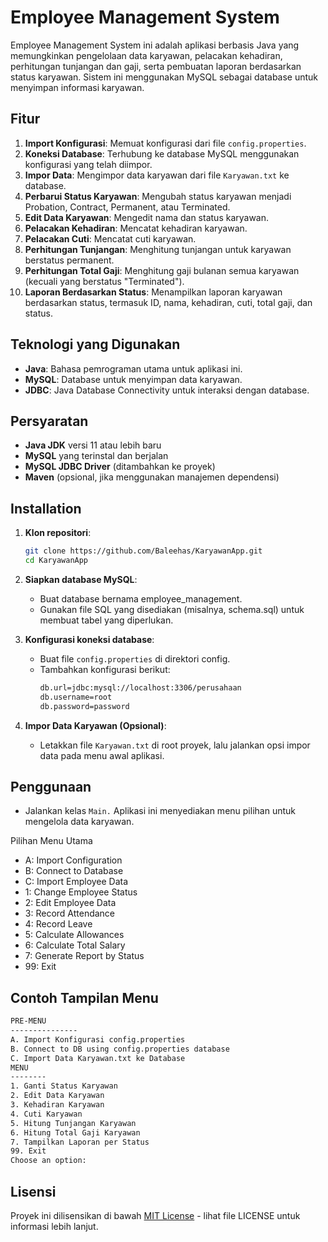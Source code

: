 # Employee Management System

Employee Management System ini adalah aplikasi berbasis Java yang memungkinkan pengelolaan data karyawan, pelacakan kehadiran, perhitungan tunjangan dan gaji, serta pembuatan laporan berdasarkan status karyawan. Sistem ini menggunakan MySQL sebagai database untuk menyimpan informasi karyawan.

## Fitur

1. **Import Konfigurasi**: Memuat konfigurasi dari file `config.properties`.
2. **Koneksi Database**: Terhubung ke database MySQL menggunakan konfigurasi yang telah diimpor.
3. **Impor Data**: Mengimpor data karyawan dari file `Karyawan.txt` ke database.
4. **Perbarui Status Karyawan**: Mengubah status karyawan menjadi Probation, Contract, Permanent, atau Terminated.
5. **Edit Data Karyawan**: Mengedit nama dan status karyawan.
6. **Pelacakan Kehadiran**: Mencatat kehadiran karyawan.
7. **Pelacakan Cuti**: Mencatat cuti karyawan.
8. **Perhitungan Tunjangan**: Menghitung tunjangan untuk karyawan berstatus permanent.
9. **Perhitungan Total Gaji**: Menghitung gaji bulanan semua karyawan (kecuali yang berstatus "Terminated").
10. **Laporan Berdasarkan Status**: Menampilkan laporan karyawan berdasarkan status, termasuk ID, nama, kehadiran, cuti, total gaji, dan status.

## Teknologi yang Digunakan

- **Java**: Bahasa pemrograman utama untuk aplikasi ini.
- **MySQL**: Database untuk menyimpan data karyawan.
- **JDBC**: Java Database Connectivity untuk interaksi dengan database.

## Persyaratan

- **Java JDK** versi 11 atau lebih baru
- **MySQL** yang terinstal dan berjalan
- **MySQL JDBC Driver** (ditambahkan ke proyek)
- **Maven** (opsional, jika menggunakan manajemen dependensi)

## Installation

1. **Klon repositori**:
   ```bash
   git clone https://github.com/Baleehas/KaryawanApp.git
   cd KaryawanApp
   ```
2. **Siapkan database MySQL**:
   - Buat database bernama employee_management.
   - Gunakan file SQL yang disediakan (misalnya, schema.sql) untuk membuat tabel yang diperlukan.
     
3. **Konfigurasi koneksi database**:
   - Buat file ``config.properties`` di direktori config.
   - Tambahkan konfigurasi berikut:
      ```bash
      db.url=jdbc:mysql://localhost:3306/perusahaan
      db.username=root
      db.password=password
      ```
4. **Impor Data Karyawan (Opsional)**:
   - Letakkan file ```Karyawan.txt``` di root proyek, lalu jalankan opsi impor data pada menu awal aplikasi.

## Penggunaan
   - Jalankan kelas ```Main.``` Aplikasi ini menyediakan menu pilihan untuk mengelola data karyawan.

Pilihan Menu Utama
- A: Import Configuration
- B: Connect to Database
- C: Import Employee Data
- 1: Change Employee Status
- 2: Edit Employee Data
- 3: Record Attendance
- 4: Record Leave
- 5: Calculate Allowances
- 6: Calculate Total Salary
- 7: Generate Report by Status
- 99: Exit

## Contoh Tampilan Menu
```bash
PRE-MENU
---------------
A. Import Konfigurasi config.properties
B. Connect to DB using config.properties database
C. Import Data Karyawan.txt ke Database
MENU
--------
1. Ganti Status Karyawan
2. Edit Data Karyawan
3. Kehadiran Karyawan
4. Cuti Karyawan
5. Hitung Tunjangan Karyawan
6. Hitung Total Gaji Karyawan
7. Tampilkan Laporan per Status
99. Exit
Choose an option: 
```

## Lisensi

Proyek ini dilisensikan di bawah [MIT License](LICENSE) - lihat file LICENSE untuk informasi lebih lanjut.

